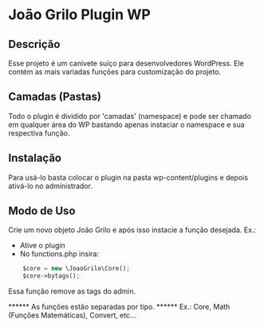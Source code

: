 João Grilo Plugin WP
====================

Descrição
---------
Esse projeto é um canivete suíço para desenvolvedores WordPress.
Ele contém as mais variadas funções para customização do projeto.

Camadas (Pastas)
-------
Todo o plugin é dividido por 'camadas' (namespace) e pode ser chamado
em qualquer área do WP bastando apenas instaciar o namespace e sua
respectiva função.

Instalação
----------
Para usá-lo basta colocar o plugin na pasta wp-content/plugins e depois
ativá-lo no administrador.

Modo de Uso
-----------
Crie um novo objeto João Grilo e após isso instacie a função desejada.
Ex.:
- Ative o plugin 
- No functions.php insira:
```php
	$core = new \JoaoGrilo\Core();
	$core->bytags();
```
Essa função remove as tags do admin.

****** As funções estão separadas por tipo. ******
Ex.: Core, Math (Funções Matemáticas), Convert, etc...  

